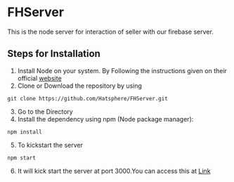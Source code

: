 # FHServer

This is the node server for interaction of seller with our firebase server.

## Steps for Installation

1. Install Node on your system. By Following the instructions given on their official [website](https://nodejs.org/en/download/)
2. Clone or Download the repository by using
```git
git clone https://github.com/Hatsphere/FHServer.git
```
3. Go to the Directory
4. Install the dependency using npm (Node package manager):
```npm
npm install
```
5. To kickstart the server
```npm
npm start
```
6. It will kick start the server at port 3000.You can access this at [Link](http://localhost:3000) 

